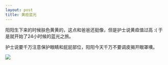 ```yaml
---
layout: post
title: 黄疸蓝光
---
```


阳阳生下来的时候肤色黄黄的，这点和爸爸还挺像，但是护士说黄疸值过高 :( 于是就开始了24小时候的蓝光之旅。

护士说要千万注意保护眼睛和屁屁部位，阳阳今天千万不要调皮揭开眼罩噢。

![](https://raw.githubusercontent.com/initlove/initlove.github.io/master/images/2016-02-20-201949.jpg)

